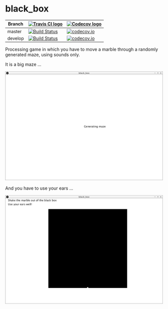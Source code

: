 # black_box

Branch|[![Travis CI logo](TravisCI.png)](https://travis-ci.org)|[![Codecov logo](Codecov.png)](https://www.codecov.io)
---|---|---
master|[![Build Status](https://travis-ci.org/richelbilderbeek/black_box.svg?branch=master)](https://travis-ci.org/richelbilderbeek/black_box) | [![codecov.io](https://codecov.io/github/richelbilderbeek/black_box/coverage.svg?branch=master)](https://codecov.io/github/richelbilderbeek/black_box?branch=master)
develop|[![Build Status](https://travis-ci.org/richelbilderbeek/black_box.svg?branch=develop)](https://travis-ci.org/richelbilderbeek/black_box) | [![codecov.io](https://codecov.io/github/richelbilderbeek/black_box/coverage.svg?branch=develop)](https://codecov.io/github/richelbilderbeek/black_box?branch=develop)

Processing game in which you have to move a marble through a randomly generated maze, using sounds only.

It is a big maze ...

![Loading screen](loading_screen.png)

And you have to use your ears ...

![Game](game.png)